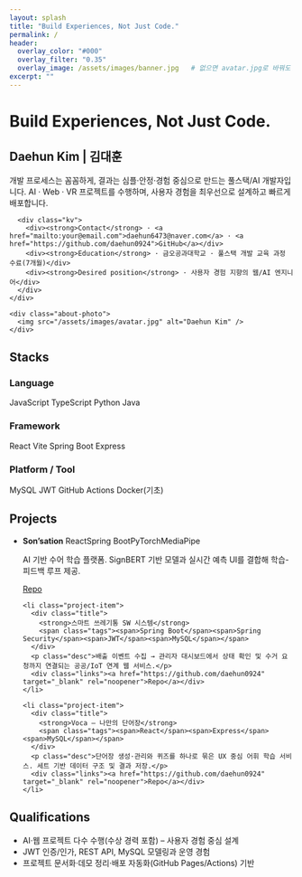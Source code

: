 ```yaml
---
layout: splash
title: "Build Experiences, Not Just Code."
permalink: /
header:
  overlay_color: "#000"
  overlay_filter: "0.35"
  overlay_image: /assets/images/banner.jpg   # 없으면 avatar.jpg로 바꿔도 됩니다.
excerpt: ""
---
```


<!-- ===== HERO SLOGAN ===== -->
<div class="hero-slogan">
  <h1>Build Experiences, Not Just Code.</h1>
</div>

<!-- ===== ABOUT ===== -->
<section class="section" id="about">
  <div class="about-card">
    <div class="about-text">
      <h2 class="section-title">Daehun Kim | 김대훈</h2>
      <p class="lead">
        개발 프로세스는 꼼꼼하게, 결과는 심플·안정·경험 중심으로 만드는 풀스택/AI 개발자입니다.
        AI · Web · VR 프로젝트를 수행하며, 사용자 경험을 최우선으로 설계하고 빠르게 배포합니다.
      </p>

      <div class="kv">
        <div><strong>Contact</strong> · <a href="mailto:your@email.com">daehun6473@naver.com</a> · <a href="https://github.com/daehun0924">GitHub</a></div>
        <div><strong>Education</strong> · 금오공과대학교 · 풀스택 개발 교육 과정 수료(7개월)</div>
        <div><strong>Desired position</strong> · 사용자 경험 지향의 웹/AI 엔지니어</div>
      </div>
    </div>

    <div class="about-photo">
      <img src="/assets/images/avatar.jpg" alt="Daehun Kim" />
    </div>
  </div>
</section>

<!-- ===== STACKS ===== -->
<section class="section" id="stacks">
  <h2 class="section-title">Stacks</h2>

  <div class="stack-group">
    <h3>Language</h3>
    <div class="badges">
      <span class="badge">JavaScript</span>
      <span class="badge">TypeScript</span>
      <span class="badge">Python</span>
      <span class="badge">Java</span>
    </div>
  </div>

  <div class="stack-group">
    <h3>Framework</h3>
    <div class="badges">
      <span class="badge">React</span>
      <span class="badge">Vite</span>
      <span class="badge">Spring Boot</span>
      <span class="badge">Express</span>
    </div>
  </div>

  <div class="stack-group">
    <h3>Platform / Tool</h3>
    <div class="badges">
      <span class="badge">MySQL</span>
      <span class="badge">JWT</span>
      <span class="badge">GitHub Actions</span>
      <span class="badge">Docker(기초)</span>
    </div>
  </div>
</section>

<!-- ===== PROJECTS ===== -->
<section class="section" id="projects">
  <h2 class="section-title">Projects</h2>

  <ul class="project-list">
    <li class="project-item">
      <div class="title">
        <strong>Son’sation</strong>
        <span class="tags"><span>React</span><span>Spring Boot</span><span>PyTorch</span><span>MediaPipe</span></span>
      </div>
      <p class="desc">AI 기반 수어 학습 플랫폼. SignBERT 기반 모델과 실시간 예측 UI를 결합해 학습-피드백 루프 제공.</p>
      <div class="links">
        <a href="https://github.com/daehun0924" target="_blank" rel="noopener">Repo</a>
        <!-- <a href="#" target="_blank" rel="noopener">Demo</a> -->
      </div>
    </li>

    <li class="project-item">
      <div class="title">
        <strong>스마트 쓰레기통 SW 시스템</strong>
        <span class="tags"><span>Spring Boot</span><span>Spring Security</span><span>JWT</span><span>MySQL</span></span>
      </div>
      <p class="desc">배출 이벤트 수집 → 관리자 대시보드에서 상태 확인 및 수거 요청까지 연결되는 공공/IoT 연계 웹 서비스.</p>
      <div class="links"><a href="https://github.com/daehun0924" target="_blank" rel="noopener">Repo</a></div>
    </li>

    <li class="project-item">
      <div class="title">
        <strong>Voca – 나만의 단어장</strong>
        <span class="tags"><span>React</span><span>Express</span><span>MySQL</span></span>
      </div>
      <p class="desc">단어장 생성·관리와 퀴즈를 하나로 묶은 UX 중심 어휘 학습 서비스. 세트 기반 데이터 구조 및 결과 저장.</p>
      <div class="links"><a href="https://github.com/daehun0924" target="_blank" rel="noopener">Repo</a></div>
    </li>
  </ul>
</section>

<!-- ===== QUALIFICATIONS ===== -->
<section class="section" id="qualifications">
  <h2 class="section-title">Qualifications</h2>
  <ul class="qual-list">
    <li>AI·웹 프로젝트 다수 수행(수상 경력 포함) – 사용자 경험 중심 설계</li>
    <li>JWT 인증/인가, REST API, MySQL 모델링과 운영 경험</li>
    <li>프로젝트 문서화·데모 정리·배포 자동화(GitHub Pages/Actions) 기반</li>
  </ul>
</section>

